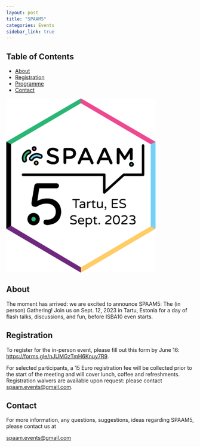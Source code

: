 ```yaml
---
layout: post
title: "SPAAM5"
categories: Events
sidebar_link: true
---
```


## Table of Contents

- [About](#about)
- [Registration](#registration)
- [Programme](/events/spaam4/programme)
- [Contact](#contact)

<img src="/assets/media/spaam5_sticker_v3.png" alt="SPAAM5 sticker" width="400px" class="right">

## About

The moment has arrived: we are excited to announce SPAAM5: The (in person) Gathering! 
Join us on Sept. 12, 2023 in Tartu, Estonia for a day of flash talks, discussions, and fun, before ISBA10 even starts.



## Registration

To register for the in-person event, please fill out this form by June 16: https://forms.gle/nJUMGzTmH6Knuy7R9.  

For selected participants, a 15 Euro registration fee will be collected prior to the start of the meeting and will cover lunch, coffee and refreshments. Registration waivers are available upon request: please contact spaam.events@gmail.com.


## Contact

For more information, any questions, suggestions, ideas regarding SPAAM5, please contact us at 

spaam.events@gmail.com
